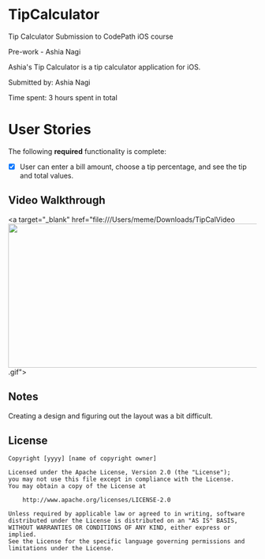 # TipCalculator
Tip Calculator Submission to CodePath iOS course

Pre-work - Ashia Nagi

Ashia's Tip Calculator is a tip calculator application for iOS.

Submitted by: Ashia Nagi

Time spent: 3 hours spent in total

# User Stories

The following **required** functionality is complete:

* [X] User can enter a bill amount, choose a tip percentage, and see the tip and total values.

## Video Walkthrough 

<a target="_blank" href="file:///Users/meme/Downloads/TipCalVideo<img style="-webkit-user-select: none;cursor: zoom-in;" src="file:///Users/meme/Downloads/TipCalVideo.gif" width="506" height="292">.gif"> 

## Notes

Creating a design and figuring out the layout was a bit difficult. 

## License

    Copyright [yyyy] [name of copyright owner]

    Licensed under the Apache License, Version 2.0 (the "License");
    you may not use this file except in compliance with the License.
    You may obtain a copy of the License at

        http://www.apache.org/licenses/LICENSE-2.0

    Unless required by applicable law or agreed to in writing, software
    distributed under the License is distributed on an "AS IS" BASIS,
    WITHOUT WARRANTIES OR CONDITIONS OF ANY KIND, either express or implied.
    See the License for the specific language governing permissions and
    limitations under the License.
